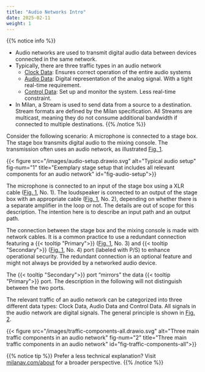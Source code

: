 ```yaml
---
title: "Audio Networks Intro"
date: 2025-02-11
weight: 1
---
```


{{% notice info %}}
- Audio networks are used to transmit digital audio data between devices connected in the same network.
- Typically, there are three traffic types in an audio network
    - [Clock Data](clock_data): Ensures correct operation of the entire audio systems
    - [Audio Data](audio_data): Digital representation of the analog signal. With a tight real-time requirement.
    - [Control Data](control_data): Set up and monitor the system. Less real-time constraint.
- In Milan, a Stream is used to send data from a source to a destination. Stream formats are defined by the Milan specification. All Streams are multicast, meaning they do not consume additional bandwidth if connected to multiple destinations.
{{% /notice %}}

Consider the following scenario: A microphone is connected to a stage box. The stage box transmits digital audio to the mixing console. The transmission often uses an audio network, as illustrated [Fig. 1](#fig-audio-setup).

{{< figure src="/images/audio-setup.drawio.svg" alt="Typical audio setup" fig-num="1" title="Exemplary stage setup that includes all relevant components for an audio network" id="fig-audio-setup">}}

The microphone is connected to an input of the stage box using a XLR cable ([Fig. 1](#fig-audio-setup), No. 1). The loudspeaker is connected to an output of the stage box with an appropriate cable ([Fig. 1](#fig-audio-setup), No. 2), depending on whether there is a separate amplifier in the loop or not. The details are out of scope for this description. The intention here is to describe an input path and an output path.

The connection between the stage box and the mixing console is made with network cables. It is a common practice to use a redundant connection featuring a {{< tooltip "Primary">}} ([Fig. 1](#fig-audio-setup), No. 3) and {{< tooltip "Secondary">}} ([Fig. 1](#fig-audio-setup), No. 4) port (labeled with P/S) to enhance operational security. The redundant connection is an optional feature and might not always be provided by a networked audio device.

The {{< tooltip "Secondary">}} port “mirrors” the data {{< tooltip "Primary">}} port. The description in the following will not distinguish between the two ports.

The relevant traffic of an audio network can be categorized into three different data types: Clock Data, Audio Data and Control Data. All signals in the audio network are digital signals. The general principle is shown in [Fig. 2](#fig-traffic-components-all).

{{< figure src="/images/traffic-components-all.drawio.svg" alt="Three main traffic components in an audio network" fig-num="2" title="Three main traffic components in an audio network" id="fig-traffic-components-all">}}

{{% notice tip %}}
Prefer a less technical explanation?
Visit [milanav.com/about](https://milanav.com/about) for a broader perspective.
{{% /notice %}}